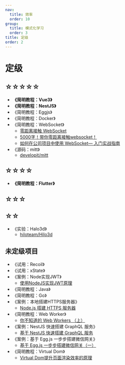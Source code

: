 ```yaml
---
nav:
  title: 效率
  order: 10
group:
  title: 模式化学习
  order: 3
title: 定级
order: 2
---
```


# 定级

## ☆☆☆☆☆

- **《简明教程：Vue3》**
- **《简明教程：NestJS》**
- 《简明教程：Eggjs》
- 《简明教程：Docker》
- 《简明教程：WebSocket》
  - [零距离接触 WebSocket](https://mp.weixin.qq.com/s/6pwYnUkl5BNo9CgEvA1Jlg)
  - [5000字！带你零距离接触websocket！](https://mp.weixin.qq.com/s/ui29QjnulMhnaFB0x4sCVw)
  - [如何在公司项目中使用 WebSocket— 入门实战指南](https://mp.weixin.qq.com/s/QY9mYVpqp25Ga-TSfJ6H_A)
- 《源码：mitt》
  - [developit/mitt](https://github.com/developit/mitt)

## ☆☆☆☆

- **《简明教程：Flutter》**

## ☆☆☆

## ☆☆

- 《实验：Halo3d》
  - [hiloteam/Hilo3d](https://github.com/hiloteam/Hilo3d)

## 未定级项目

- 《试用：Recoil》
- 《试用：xState》
- 《案例：Node实现JWT》
  - [使用NodeJS实现JWT原理](https://mp.weixin.qq.com/s/LawbDakuqmOLKaW0xBbzGg)
- 《简明教程：Java》
- 《简明教程：Go》
- 《案例：本地搭建HTTPS服务器》
  - [Node.js 搭建 HTTPS 服务器](https://mp.weixin.qq.com/s/Eq3M51L6lPBo25v4VVxXXw)
- 《简明教程：Web Worker》
	- [你不知道的 Web Workers （上）](https://juejin.im/post/5ef2a554f265da02e47d952b?utm_source=gold_browser_extension)
- 《案例：NestJS 快速搭建 GraphQL 服务》
  - [基于 NestJS 快速搭建 GraphQL 服务](https://juejin.im/post/5f1556c2f265da22be0d964e?utm_source=gold_browser_extension)
- 《案例：基于 Egg.js 一步步搭建微信网关》
  - [基于 Egg.js 一步步搭建微信网关（一）](https://juejin.im/post/6871889924480565255?utm_source=gold_browser_extension)
- 《简明教程：Virtual Dom》
  - [Virtual Dom提升页面渲染效率的原理](https://mp.weixin.qq.com/s/Ak-ZSIWR1AfYKHw5sbxgtw)

